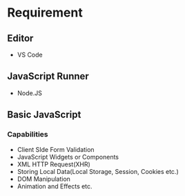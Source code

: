# Requirement

## Editor
- VS Code

## JavaScript Runner
- Node.JS

## Basic JavaScript

###  Capabilities

- Client SIde Form Validation
- JavaScript Widgets or Components
- XML HTTP Request(XHR)
- Storing Local Data(Local Storage, Session, Cookies etc.)
- DOM Manipulation
- Animation and Effects etc.
